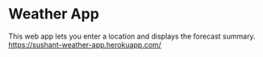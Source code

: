 # Weather App
This web app lets you enter a location and displays the forecast summary.
https://sushant-weather-app.herokuapp.com/
